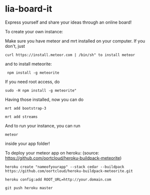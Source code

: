 lia-board-it
============

Express yourself and share your ideas through an online board!

To create your own instance:

Make sure you have meteor and mrt installed on your computer.
If you don't, just 

	curl https://install.meteor.com | /bin/sh" to install meteor

and to install meteorite:

	 npm install -g meteorite

If you need root access, do 

	sudo -H npm install -g meteorite"

Having those installed, now you can do

	mrt add bootstrap-3

	mrt add streams

And to run your instance, you can run

	meteor

inside your app folder!

To deploy your meteor app on heroku: (source: https://github.com/oortcloud/heroku-buildpack-meteorite) 

	heroku create "nameofyourapp" --stack cedar --buildpack https://github.com/oortcloud/heroku-buildpack-meteorite.git

	heroku config:add ROOT_URL=http://your.domain.com

	git push heroku master
